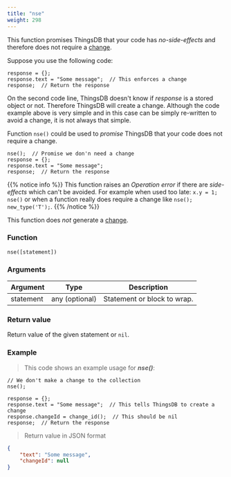 ```yaml
---
title: "nse"
weight: 298
---
```


This function promises ThingsDB that your code has _no-side-effects_ and therefore does not require a [change](../../overview/changes).

Suppose you use the following code:
```thingsdb,should_pass
response = {};
response.text = "Some message";  // This enforces a change
response;  // Return the response
```

On the second code line, ThingsDB doesn't know if _response_ is a stored object or not. Therefore ThingsDB will create a change.
Although the code example above is very simple and in this case can be simply re-written to avoid a change, it is not always that simple.

Function `nse()` could be used to _promise_ ThingsDB that your code does not require a change.

```thingsdb,should_pass
nse();  // Promise we don'n need a change
response = {};
response.text = "Some message";
response;  // Return the response
```

{{% notice info %}}
This function raises an _Operation error_ if there are _side-effects_ which can't be avoided. For example when used too late: `x.y = 1; nse()` or when a function really does require a change like `nse(); new_type('T');`.
{{% /notice %}}

This function does *not* generate a [change](../../overview/changes).

### Function

`nse([statement])`

### Arguments

Argument | Type | Description
-------- | ---- | -----------
statement | any (optional) | Statement or block to wrap.

### Return value

Return value of the given statement or `nil`.

### Example

> This code shows an example usage for ***nse()***:

```thingsdb,json_response
// We don't make a change to the collection
nse();

response = {};
response.text = "Some message";  // This tells ThingsDB to create a change
response.changeId = change_id();  // This should be nil
response;  // Return the response
```

> Return value in JSON format

```json
{
    "text": "Some message",
    "changeId": null
}
```
